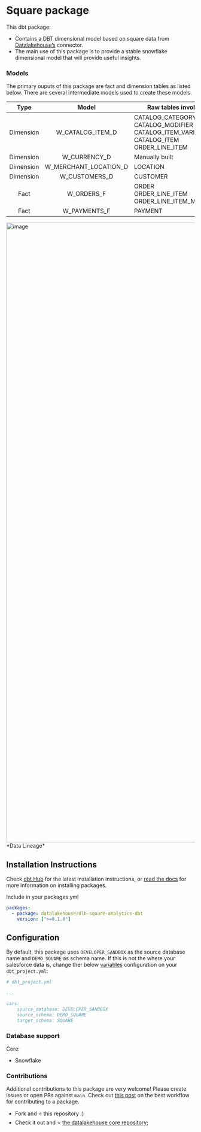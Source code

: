 # Square package

This dbt package:

*   Contains a DBT dimensional model based on square data from [Datalakehouse’s](https://www.datalakehouse.io/) connector.
*   The main use of this package is to provide a stable snowflake dimensional model that will provide useful insights.
    

### Models

The primary ouputs of this package are fact and dimension tables as listed below. There are several intermediate models used to create these models.

|        Type       |        Model       |        Raw tables involved       |
|:----------------:|:----------------:|----------------|
|Dimension| W_CATALOG_ITEM_D       | CATALOG_CATEGORY<br>CATALOG_MODIFIER<br>CATALOG_ITEM_VARIATION<br>CATALOG_ITEM<br>ORDER_LINE_ITEM<br>|
|Dimension| W_CURRENCY_D         | Manually built |
|Dimension| W_MERCHANT_LOCATION_D       | LOCATION |
|Dimension| W_CUSTOMERS_D      | CUSTOMER|
|Fact| W_ORDERS_F | ORDER<br>ORDER_LINE_ITEM<br>ORDER_LINE_ITEM_MODIFIER|
|Fact| W_PAYMENTS_F          | PAYMENT|


<img width="1657" alt="image" src="https://user-images.githubusercontent.com/29486566/159382981-6347e14d-84e3-46f8-ac6b-5e0c658d0ef2.png">
*Data Lineage*

Installation Instructions
-------------------------

Check [dbt Hub](https://hub.getdbt.com/dbt-labs/snowplow/latest/) for the latest installation instructions, or [read the docs](https://docs.getdbt.com/docs/package-management) for more information on installing packages.

Include in your packages.yml

```yaml
packages:
  - package: datalakehouse/dlh-square-analytics-dbt
    version: [">=0.1.0"]
```

Configuration
-------------

By default, this package uses `DEVELOPER_SANDBOX` as the source database name and `DEMO_SQUARE` as schema name. If this is not the where your salesforce data is, change ther below [variables](https://docs.getdbt.com/docs/using-variables) configuration on your `dbt_project.yml`:

```yaml
# dbt_project.yml

...

vars:    
    source_database: DEVELOPER_SANDBOX
    source_schema: DEMO_SQUARE
    target_schema: SQUARE
```

### Database support

Core:

*   Snowflake
    

### Contributions

Additional contributions to this package are very welcome! Please create issues or open PRs against `main`. Check out [this post](https://discourse.getdbt.com/t/contributing-to-a-dbt-package/657) on the best workflow for contributing to a package.


*   Fork and :star: this repository :)
*   Check it out and :star: [the datalakehouse core repository](https://github.com/datalakehouse/datalakehouse-core);
